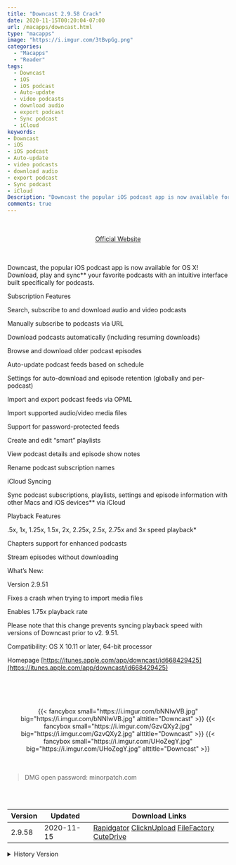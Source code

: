 ```yaml
---
title: "Downcast 2.9.58 Crack"
date: 2020-11-15T00:20:04-07:00
url: /macapps/downcast.html
type: "macapps"
image: "https://i.imgur.com/3tBvpGg.png"
categories:
  - "Macapps"
  - "Reader"
tags:
  - Downcast
  - iOS
  - iOS podcast
  - Auto-update
  - video podcasts
  - download audio
  - export podcast
  - Sync podcast
  - iCloud
keywords:
- Downcast
- iOS
- iOS podcast
- Auto-update
- video podcasts
- download audio
- export podcast
- Sync podcast
- iCloud
Description: "Downcast the popular iOS podcast app is now available for OS X! Download, play and sync** your favorite podcasts with an intuitive interface built specifically for podcasts."
comments: true
---
```


<br/>
<br/>
<center>
<a href="https://itunes.apple.com/app/downcast/id668429425" target="blank"><div class="border px-4 border-blue-500 rounded-lg transition duration-500 
    ease-in-out w-48 text-lg text-blue-500 text-center hover:bg-blue-500 hover:text-white">
  Official Website 
</div></a>
</center>
<br/>
<br/>

Downcast, the popular iOS podcast app is now available for OS X! Download, play and sync** your favorite podcasts with an intuitive interface built specifically for podcasts.

Subscription Features 

Search, subscribe to and download audio and video podcasts

Manually subscribe to podcasts via URL

Download podcasts automatically (including resuming downloads)

Browse and download older podcast episodes

Auto-update podcast feeds based on schedule

Settings for auto-download and episode retention (globally and per-podcast)

Import and export podcast feeds via OPML

Import supported audio/video media files

Support for password-protected feeds

Create and edit “smart” playlists

View podcast details and episode show notes

Rename podcast subscription names

iCloud Syncing 

Sync podcast subscriptions, playlists, settings and episode information with other Macs and iOS devices** via iCloud

Playback Features 

.5x, 1x, 1.25x, 1.5x, 2x, 2.25x, 2.5x, 2.75x and 3x speed playback*

Chapters support for enhanced podcasts

Stream episodes without downloading

What’s New:

Version 2.9.51

Fixes a crash when trying to import media files

Enables 1.75x playback rate

Please note that this change prevents syncing playback speed with versions of Downcast prior to v2.
9.51.

Compatibility: OS X 10.11 or later, 64-bit processor

Homepage [https://itunes.apple.com/app/downcast/id668429425](https://itunes.apple.com/app/downcast/id668429425)

<br/>
<br/>
<script async src="https://pagead2.googlesyndication.com/pagead/js/adsbygoogle.js"></script>
<ins class="adsbygoogle"
     style="display:block; text-align:center;"
     data-ad-layout="in-article"
     data-ad-format="fluid"
     data-ad-client="ca-pub-8746275014476192"
     data-ad-slot="5144997159"></ins>
<script>
     (adsbygoogle = window.adsbygoogle || []).push({});
</script>
<br/>
<br/>


<center>
<div class="w-full grid grid-cols-3 flex gap-2">
{{< fancybox small="https://i.imgur.com/bNNIwVB.jpg" big="https://i.imgur.com/bNNIwVB.jpg" alttitle="Downcast" >}}
{{< fancybox small="https://i.imgur.com/GzvQXy2.jpg" big="https://i.imgur.com/GzvQXy2.jpg" alttitle="Downcast" >}}
{{< fancybox small="https://i.imgur.com/UHoZegY.jpg" big="https://i.imgur.com/UHoZegY.jpg" alttitle="Downcast" >}}
</div>
</center>

<br/>
<br/>


> DMG open password: minorpatch.com

<br/>

<br/>
<div id="history_version" class="history_version">

| Version | Updated | Download Links |
| ---- | ---- | ---- |
| 2.9.58 | 2020-11-15 | [Rapidgator](https://ouo.io/WtAq29)   [ClicknUpload](https://ouo.io/nCNHrV)   [FileFactory](https://ouo.io/t3WQW1)   [CuteDrive](https://ouo.io/F1MBJf) |
<details>
<summary>History Version</summary>

| Version | Updated | Download Links |
| ---- | ---- | ---- |
| 2.9.57 | 2020-11-01 | [Rapidgator](https://ouo.io/ds5hvS)   [ClicknUpload](https://ouo.io/oVtG1Y)   [FileFactory](https://ouo.io/QwdtJy)   [CuteDrive](https://ouo.io/rU0zKEL) |
| 2.9.55 | 2020-10-01 | [UsersCloud](https://ouo.io/CfE5oB)   [ClicknUpload](https://ouo.io/5SBflh)   [FileFactory](https://ouo.io/PUf5I3w)   [CuteDrive](https://ouo.io/ej7dW7D) |
| 2.9.54 | 2020-08-21 | [UsersCloud](https://ouo.io/eXSTkU)   [ClicknUpload](https://ouo.io/WqYe4I)   [FileFactory](https://ouo.io/TG4ZQ4)   [CuteDrive](https://ouo.io/zgY9UTk) |
| 2.9.53 | 2020-08-07 | [UsersCloud](https://ouo.io/qpdm9c)   [ClicknUpload](https://ouo.io/cDVw5qr)   [FileFactory](https://ouo.io/cDVw5qr)   [CuteDrive](https://ouo.io/cDVw5qr) |
| 2.9.52 | 2020-07-17 | [UsersCloud](https://ouo.io/NlJExk3)   [ClicknUpload](https://ouo.io/Y9A14o)   [FileFactory](https://ouo.io/du0BG6l)   [CuteDrive](https://ouo.io/fumgLM0) |
| 2.9.51 | 2020-07-02 | [UsersCloud](https://ouo.io/wcM31dy)   [ClicknUpload](https://ouo.io/h4crS0A)   [FileFactory](https://ouo.io/pFdTcnu)   [CuteDrive](https://ouo.io/1x9W8L) |
| 2.9.50 | 2020-05-29 | [UsersCloud](https://ouo.io/ecNgzk)   [ClicknUpload](https://ouo.io/igaQxT)   [FileFactory](https://ouo.io/0mxeGF)   [CuteDrive](https://ouo.io/CkQP3TO) |
| 2.9.44 | 2020-02-20 | [UsersCloud](https://ouo.io/mEAAnG)   [ClicknUpload](https://ouo.io/F291Av)   [Mega](https://ouo.io/KMgWDp)   [CuteDrive](https://ouo.io/bWAdrp) |
</details>

</div>

